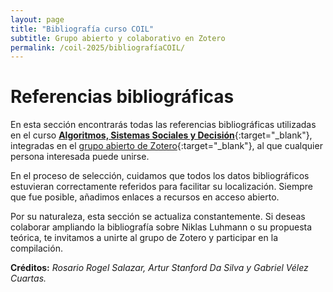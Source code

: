 ```yaml
---
layout: page
title: "Bibliografía curso COIL"
subtitle: Grupo abierto y colaborativo en Zotero 
permalink: /coil-2025/bibliografíaCOIL/
---
```


# Referencias bibliográficas 

En esta sección encontrarás todas las referencias bibliográficas utilizadas en el curso [**Algoritmos, Sistemas Sociales y Decisión**](https://zenodo.org/records/15770097){:target="_blank"}, integradas en el [grupo abierto de Zotero](https://www.zotero.org/groups/5775713/algoritmossistemassocialesdecision){:target="_blank"}, al que cualquier persona interesada puede unirse.

En el proceso de selección, cuidamos que todos los datos bibliográficos estuvieran correctamente referidos para facilitar su localización. Siempre que fue posible, añadimos enlaces a recursos en acceso abierto.

Por su naturaleza, esta sección se actualiza constantemente. Si deseas colaborar ampliando la bibliografía sobre Niklas Luhmann o su propuesta teórica, te invitamos a unirte al grupo de Zotero y participar en la compilación.

**Créditos:**  *Rosario Rogel Salazar, Artur Stanford Da Silva y Gabriel Vélez Cuartas.*

<script src="https://bibbase.org/show?bib=https%3A%2F%2Fbibbase.org%2Fzotero-group%2Frosariorogel%2F5775713&jsonp=1"></script>

